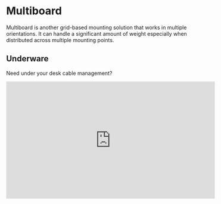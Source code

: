 # Multiboard

Multiboard is another grid-based mounting solution that works in multiple orientations.
It can handle a significant amount of weight especially when distributed across multiple mounting points.

## Underware

Need under your desk cable management?

<iframe width="560" height="315" src="https://www.youtube.com/embed/0TT96b98YZY" frameborder="0" allow="accelerometer; autoplay; clipboard-write; encrypted-media; gyroscope; picture-in-picture; web-share" referrerpolicy="strict-origin-when-cross-origin" allowfullscreen></iframe>
